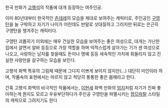 한국 만화가 [고행석](%EA%B3%A0%ED%96%89%EC%84%9D.md)의 작품에 대개 등장하는 여주인공.

이미 80년대부터 한국적인 [츤데레](%EC%B8%A4%EB%8D%B0%EB%A0%88.md)의 모습을 제대로 보여주는 캐릭터로,
주인공인 [구영탄](%EA%B5%AC%EC%98%81%ED%83%84.md)을 늘 구박하고 자기가 나이가 어린데도 반말로 삿대질하고
그러지만 뒤로는 은근히 구영탄을 챙겨주는 캐릭터다.

구영탄 괴롭히기 이외에는 매우 건실한 모습을 보여주는 좋은 여성으로, 대개는 가난한 집에서 살면서 알바 등등으로 가장 역할을 하며 억척스럽게
살아가는 기가 센 여성으로 나오고, 사랑하는 남자를 찾을때도 돈이나 명예 등등 세속적인 가치에 휘둘리지 않고 진실한 사랑만을 갈구하는 모습을
보인다.  

고행석 화백 특유의 그림체 때문에 그다지 이쁘게 보이지 않지만(...) 대단히 미인이라 하며, 작품속의 표현에서는 마르지 않고 적당히 통통한
좋은 몸매라고 한다.  

간혹 고행석 화백의 비극적인 작품에서는, [이현세](%EC%9D%B4%ED%98%84%EC%84%B8.md) 화백 만화의
[엄지](%EC%97%84%EC%A7%80.md)처럼 자기가 진짜 좋아하는게 뭔지도 모르고 우유부단하다가 주인공 구영탄을 파멸시키는
[팜므파탈](%ED%8C%9C%EB%AF%80%ED%8C%8C%ED%83%88.md) 스타일의 캐릭으로 그려지기도 한다

